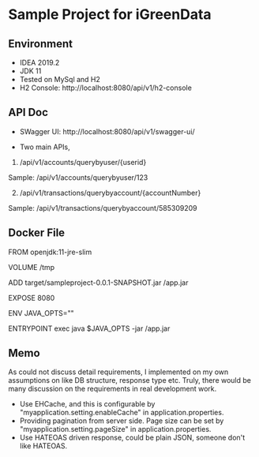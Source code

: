 # Sample Project for iGreenData

## Environment
- IDEA 2019.2
- JDK 11
- Tested on MySql and H2
- H2 Console: http://localhost:8080/api/v1/h2-console

## API Doc

- SWagger UI: http://localhost:8080/api/v1/swagger-ui/

- Two main APIs,
1. /api/v1/accounts/querybyuser/{userid} 

  Sample: /api/v1/accounts/querybyuser/123
  
2. /api/v1/transactions/querybyaccount/{accountNumber}

  Sample: /api/v1/transactions/querybyaccount/585309209

## Docker File

FROM openjdk:11-jre-slim

VOLUME /tmp

ADD target/sampleproject-0.0.1-SNAPSHOT.jar /app.jar

EXPOSE 8080

ENV JAVA_OPTS=""

ENTRYPOINT exec java $JAVA_OPTS -jar /app.jar


## Memo 
As could not discuss detail requirements, I implemented on my own assumptions on like DB structure, response type etc. Truly, there would be many discussion on the requirements in real development work.   

- Use EHCache, and this is configurable by "myapplication.setting.enableCache" in application.properties.
- Providing pagination from server side. Page size can be set by "myapplication.setting.pageSize" in application.properties.
- Use HATEOAS driven response, could be plain JSON, someone don't like HATEOAS.
